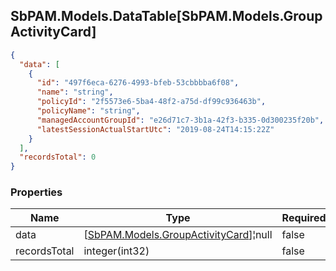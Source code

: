 
<h2 id="tocS_SbPAM.Models.DataTable[SbPAM.Models.GroupActivityCard]">SbPAM.Models.DataTable[SbPAM.Models.GroupActivityCard]</h2>

<a id="schemasbpam.models.datatable[sbpam.models.groupactivitycard]"></a>
<a id="schema_SbPAM.Models.DataTable[SbPAM.Models.GroupActivityCard]"></a>
<a id="tocSsbpam.models.datatable[sbpam.models.groupactivitycard]"></a>
<a id="tocssbpam.models.datatable[sbpam.models.groupactivitycard]"></a>

```json
{
  "data": [
    {
      "id": "497f6eca-6276-4993-bfeb-53cbbbba6f08",
      "name": "string",
      "policyId": "2f5573e6-5ba4-48f2-a75d-df99c936463b",
      "policyName": "string",
      "managedAccountGroupId": "e26d71c7-3b1a-42f3-b335-0d300235f20b",
      "latestSessionActualStartUtc": "2019-08-24T14:15:22Z"
    }
  ],
  "recordsTotal": 0
}

```

### Properties

|Name|Type|Required|Restrictions|Description|
|---|---|---|---|---|
|data|[[SbPAM.Models.GroupActivityCard](#schemasbpam.models.groupactivitycard)]¦null|false|none|none|
|recordsTotal|integer(int32)|false|none|none|


